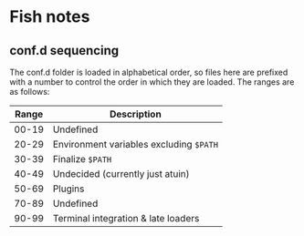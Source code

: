 # Fish notes

## conf.d sequencing

The conf.d folder is loaded in alphabetical order, so files here are prefixed with a number to control the order in which they are loaded.
The ranges are as follows:

| Range | Description                             |
| ----- | --------------------------------------- |
| 00-19 | Undefined                               |
| 20-29 | Environment variables excluding `$PATH` |
| 30-39 | Finalize `$PATH`                        |
| 40-49 | Undecided (currently just atuin)        |
| 50-69 | Plugins                                 |
| 70-89 | Undefined                               |
| 90-99 | Terminal integration & late loaders     |
